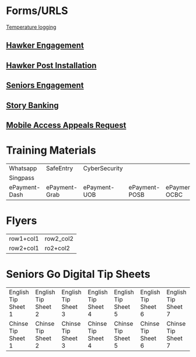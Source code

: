 

<H1>Forms/URLS </H1>

<body>


<a href="https://form.gov.sg/#!/5ed511c339b707001104ebc0">Temperature logging</a>

<h2><a href="http://go.gov.sg/hawkergodigital">Hawker Engagement</a></h2>
<h2><a href="https://form.gov.sg/#!/5ef8bf36d05786001138d5ce">Hawker Post Installation</a></h2>
<h2><a href="https://form.gov.sg/#!/5eddf3249731340014d9b36e">Seniors Engagement</a></h2>


<h2><a href="https://form.gov.sg/#!/5ef615d604a6cd00118ef242">Story Banking</a></h2>

<h2><a href="https://form.gov.sg/#!/5ef85a0def922700113f378e">Mobile Access Appeals Request</a></h2>


<H1>Training Materials</H1>

<table>
  <tr>
    <td>Whatsapp</td>
    <td>SafeEntry</td> 
    <td>CyberSecurity</td>
    <td></td>
  </tr>  
  <tr>
  <td>Singpass</td>
  <td></td>
  <td></td>
    <td></td>
  </tr>
  
  <tr>
  <td>ePayment-Dash</td>
  <td>ePayment-Grab</td>
  <td>ePayment-UOB</td>
  <td>ePayment-POSB</td>
  <td>ePayment-OCBC</td>
  </tr>
 </table>

<H1>Flyers</H1>

<table>
  <tr>
    <td>row1+col1</td>
    <td>row2_col2</td>
  
  
  </tr>  
  
  <td>row2+col1</td>
  <td>ro2+col2</td>
 </table>
 
 <H1>Seniors Go Digital Tip Sheets</H1>

<table>
  <tr>
    <td>English Tip Sheet 1</td>
    <td>English Tip Sheet 2</td>
    <td>English Tip Sheet 3</td>
    <td>English Tip Sheet 4</td>
    <td>English Tip Sheet 5</td>
    <td>English Tip Sheet 6</td>
    <td>English Tip Sheet 7</td>
  </tr>  
   <tr>
    <td>Chinse Tip Sheet 1</td>
    <td>Chinse Tip Sheet 2</td>
    <td>Chinse Tip Sheet 3</td>
    <td>Chinse Tip Sheet 4</td>
    <td>Chinse Tip Sheet 5</td>
    <td>Chinse Tip Sheet 6</td>
    <td>Chinse Tip Sheet 7</td>
  </tr>
 </table>

</body>
